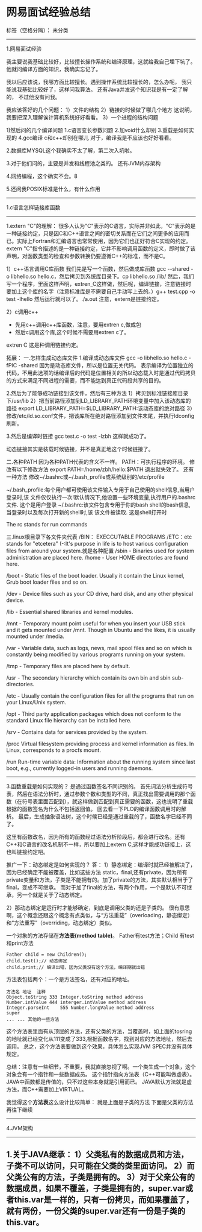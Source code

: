 ﻿# 网易面试经验总结

标签（空格分隔）： 未分类

---

1.网易面试经验

我主要说我基础比较好，比较擅长操作系统和编译原理，这就给我自己埋下坑了。
他就问编译方面的知识，我确实忘记了。

我以后应该说，我哪方面比较擅长。遇到操作系统比较擅长的，怎么办呢，
我只能说我基础比较好了，这样问我算法。
还有Java并发这个知识我是有一定了解的， 不过他没有问我。

我应该答好的几个问题：
1）文件的结构
2）链接的时候做了哪几个地方
这说明，我要把深入理解诶计算机系统好好看看。
3）一个进程的结构问题

1)然后问的几个编译问题
1.c语言变长参数问题
2.加void什么却别
3.重载是如何实现的
4.gcc编译 c和c++却别在哪儿
对于，编译我是不应该也好好看看。

2.数据库MYSQL这个我确实不太了解，第二次入坑啦。

3.对于他们问的，主要是并发和线程池之类的。
还有JVM内存架构

4.网络编程，这个确实不会。8

5.还问我POSIX标准是什么，有什么作用

-------------------------------------------------------------

1.c语言怎样链接库函数


-------------------------------------------------------------
1.extern "C"的理解：
很多人认为"C"表示的C语言，实际并非如此，"C"表示的是一种链接约定，只是因C和C++语言之间的密切关系而在它们之间更多的应用而已。实际上Fortran和汇编语言也常常使用，因为它们也正好符合C实现的约定。
extern "C"指令描述的是一种链接约定，它并不影响调用函数的定义，即时做了该声明，对函数类型的检查和参数转换仍要遵循C++的标准，而不是C。

1）c++语言调用C库函数
我们先是写一个函数，然后做成库函数 gcc --shared -o libhello.so hello.c，然后拷贝到系统库目录下。cp libhello.so /lib/
然后，我们写一个程序，里面这样声明，extren_C这样做，然后呢，编译链接，注意链接时要加上这个库的名字（注意标准库是不需要自己手动写上去的。）g++ test.cpp -o test -lhello
然后运行就可以了。./a.out
注意，extern是链接约定。

2）c调用c++
- 先用c++调用c++库函数，注意，要用extren c,做成包
- 然后c调用这个库,这个时候不需要用extren c了。

extren C 这是种调用链接约定。

拓展：
一.怎样生成动态库文件
1.编译成动态库文件
gcc -o libhello.so hello.c -fPIC -shared
因为是动态库文件，所以是位置无关代码。
表示编译为位置独立的代码，不用此选项的话编译后的代码是位置相关的所以动态载入时是通过代码拷贝的方式来满足不同进程的需要，而不能达到真正代码段共享的目的。

2.然后为了能够成功链接到该文件，然后有三种方法
1）拷贝到标准链接库目录下/usr/lib
2）把当前路径添加到LD_LIBRARY_PATH环境变量中加入该动态库的路径
export  LD_LIBRARY_PATH=$LD_LIBRARY_PATH:该动态库的绝对路径
3）修改/etc/ld.so.conf文件，把该库所在绝对路径添加到文件末尾，并执行ldconfig刷新。

3.然后是编译时链接
gcc test.c -o test -lzbh
这样就成功了。

动态链接其实是装载时候链接，并不是真正地这个时候链接了。

二.各种PATH
因为各种PATH代表的含义不一样。
PATH：可执行程序的环境。
修改有以下修改方法
export PATH=/home/zbh/hello:$PATH
退出就失效了。
还有一种方法
修改~/.bashrc或~/.bash_profile或系统级别的/etc/profile

~/.bash_profile:每个用户都可使用该文件输入专用于自己使用的shell信息,当用户登录时,该 
文件仅仅执行一次!默认情况下,他设置一些环境变量,执行用户的.bashrc文件. 
这个是用户登录
~/.bashrc:该文件包含专用于你的bash shell的bash信息,当登录时以及每次打开新的shell时,该 
该文件被读取. 
这是shell打开时

The rc stands for run commands

三.linux根目录下各文件夹代表
/BIN： EXECCUTABLE PROGRAMS
/ETC：etc stands for "etcetera" (-:It's purpose in life is to host various configuration files from around your system.就是各种配置
/sbin - Binaries used for system administration are placed here.
/home - User HOME directories are found here.

/boot - Static files of the boot loader. Usually it contain the Linux kernel, Grub boot loader files and so on.

/dev - Device files such as your CD drive, hard disk, and any other physical device. 

/lib - Essential shared libraries and kernel modules.

/mnt - Temporary mount point useful for when you insert your USB stick and it gets mounted under /mnt. Though in Ubuntu and the likes, it is usually mounted under /media.

/var - Variable data, such as logs, news, mail spool files and so on which is constantly being modified by various programs running on your system.

/tmp - Temporary files are placed here by default.

/usr - The secondary hierarchy which contain its own bin and sbin sub-directories.

/etc - Usually contain the configuration files for all the programs that run on your Linux/Unix system.

/opt - Third party application packages which does not conform to the standard Linux file hierarchy can be installed here.

/srv - Contains data for services provided by the system.

/proc
Virtual filesystem providing process and kernel information as files. In Linux, corresponds to a procfs mount.

/run
Run-time variable data: Information about the running system since last boot, e.g., currently logged-in users and running daemons.

--------------------------------------------------------------------------

3.函数重载是如何实现的？
是通过函数签名不同识别的。
首先词法分析生成符号表，然后在语法分析时，通过参数个数和类型的不同，真正找出需要调用的那个函数（在符号表里面匹配到），就这样做到匹配到真正需要的函数，这也说明了重载根据的函数签名为什么不包括返回值。
回去看一下PLO的编译函数调用时的解析。
最后，生成抽象语法树，这个时候已经是通过重载的了，函数名字已经不同了。

这里有函数改名，因为所有的函数经过语法分析阶段后，都会进行改名。还有C++和C语言的改名机制不一样，所以要加上extern C,这样才能成功链接上，这也叫链接约定吧。

推广一下：动态绑定是如何实现的？
答：
1）静态绑定：编译时就已经被解决了，因为已经确定不能被覆盖，比如这些方法 static，final,还有private，因为所有private变量和方法，子类是不能拥有的。加了private的方法，其实默认相当于了final，变成不可继承。
而对于加了final的方法，有两个作用，一个是默认不可继承，另一个就是关于了动态绑定。

2）那动态绑定是运行时才能够确定，到底是调用父类的还是子类的。
很有意思啊，这个概念还跟这个概念有点类似，与“方法重载”（overloading，静态绑定）和“方法重写”（overriding，动态绑定）类似。

一个对象的方法存储在**方法表(method table)**。
Father有test方法；Child 有test和print方法
```
Father child = new Children();
child.test();// 动态绑定
child.print;// 编译出错，因为父类没有这个方法，编译期就出错
```
方法表包括两个：一个是方法签名，还有对应的地址。

```
方法名	地址	注释
Object.toString	333	Integer.toString method address
Number.intValue	444	interger.intValue method address
Integer.parseInt	555	Number.longValue method address
super
...	...	其他的一些方法
```
这个方法表里面有从顶层的方法，还有父类的方法，当覆盖时，如上面的tosring的地址就已经变化从111变成了333,根据函数名字，找到对应的方法地址，然后去调用。
总之，这个方法表要做到这个效果，具体怎么实现JVM SPEC并没有具体规定。

总结：注意有一些细节，不重要，我就直接忽视了啊。一个类生成一个对象，这个对象会有一个指针和一些数据成员。
这个指针指向方法表（C++可能叫做虚表）。
JAVA中函数都是传值的，只不过这些本身就是引用而已。
JAVA默认方法就是虚方法，而C++需要加上VIRTUAL。

我觉得这个**方法表**这么设计比较简单：
就是上面是子类的方法
下面是父类的方法
再往下继续

-------------------------------------------------------------------------------
4.JVM架构

-----------------------------------------------------------------------------
1.关于JAVA继承：
1）父类私有的数据成员和方法，子类不可以访问，只可能在父类的类里面访问。
2）而父类公有的方法，子类是拥有的。
3）对于父亲公有的数据成员，如果不覆盖，子类是拥有的，super.var或者this.var是一样的，只有一份拷贝，而如果覆盖了，就有两份，一份父类的super.var还有一份是子类的this.var。
-----------------------------------------------------------------------------